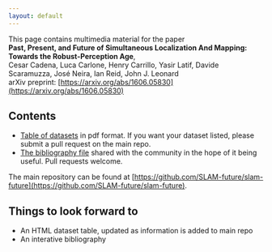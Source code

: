 ```yaml
---
layout: default
---
```


This page contains multimedia material for the paper  
**Past, Present, and Future of Simultaneous Localization And Mapping: Towards the Robust-Perception Age**,  
Cesar Cadena, Luca Carlone, Henry Carrillo, Yasir Latif, Davide Scaramuzza, José Neira, Ian Reid, John J. Leonard  
arXiv preprint: [https://arxiv.org/abs/1606.05830](https://arxiv.org/abs/1606.05830)
## Contents

* [Table of datasets](https://github.com/SLAM-future/slam-future/raw/master/datasets/dataset_table.pdf) in pdf format. If you want your dataset listed, please submit a pull request on the main repo.
* [The bibliography file](https://raw.githubusercontent.com/SLAM-future/slam-future/master/bibliography/slam.bib) shared with the community in the hope of it being useful. Pull requests welcome.

The main repository can be found at  [https://github.com/SLAM-future/slam-future](https://github.com/SLAM-future/slam-future).

## Things to look forward to

* An HTML dataset table, updated as information is added to main repo
* An interative bibliography
